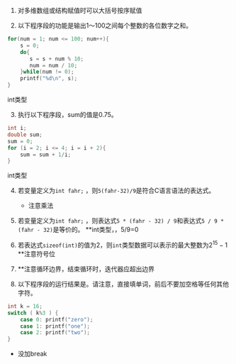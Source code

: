 

1. 对多维数组或结构赋值时可以大括号按序赋值

2. 以下程序段的功能是输出1～100之间每个整数的各位数字之和。
```c++
for(num = 1; num <= 100; num++){ 
    s = 0;
    do{
       s = s + num % 10;
       num = num / 10;
    }while(num != 0);
    printf("%d\n", s); 
}
```
int类型

3. 执行以下程序段，sum的值是0.75。
```c++
int i;
double sum;
sum = 0;
for (i = 2; i <= 4; i = i + 2){
    sum = sum + 1/i;
}
```
int类型


4. 若变量定义为`int fahr;` ，则`5(fahr-32)/9`是符合C语言语法的表达式。
	- 注意乘法

5. 若变量定义为`int fahr;` ，则表达式`5 * (fahr - 32) / 9`和表达式`5 / 9 * (fahr - 32)`是等价的。
   **int类型，，5/9=0

6. 若表达式`sizeof(int)`的值为2，则`int`类型数据可以表示的最大整数为$2^{15}-1$ 
   **注意符号位
1. **注意循环边界，结束循环时，迭代器应超出边界


2. 以下程序段的运行结果是。请注意，直接填单词，前后不要加空格等任何其他字符。
```c++
int k = 16;
switch ( k%3 ) {
    case 0: printf("zero"); 
    case 1: printf("one"); 
    case 2: printf("two");
}
```
- 没加break

